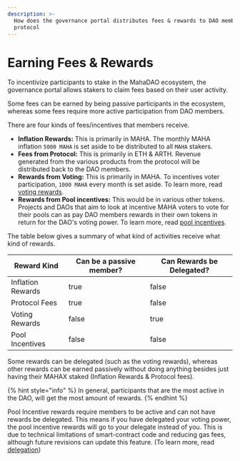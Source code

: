 ```yaml
---
description: >-
  How does the governance portal distributes fees & rewards to DAO membe in the
  protocol
---
```


# Earning Fees & Rewards

To incentivize participants to stake in the MahaDAO ecosystem, the governance portal allows stakers to claim fees based on their user activity.

Some fees can be earned by being passive participants in the ecosystem, whereas some fees require more active participation from DAO members.

There are four kinds of fees/incentives that members receive.

* **Inflation Rewards:** This is primarily in MAHA. The monthly MAHA inflation `5000 MAHA` is set aside to be distributed to all `MAHA` stakers.&#x20;
* **Fees from Protocol:** This is primarily in ETH & ARTH. Revenue generated from the various products from the protocol will be distributed back to the DAO members.
* **Rewards from Voting:** This is primarily in MAHA. To incentives voter participation, `1000 MAHA` every month is set aside. To learn more, read [voting rewards](delegation-and-voting-rewards.md).
* **Rewards from Pool incentives:** This would be in various other tokens. Projects and DAOs that aim to look at incentive MAHA voters to vote for their pools can as pay DAO members rewards in their own tokens in return for the DAO's voting power. To learn more, read [pool incentives](pool-voting/).

The table below gives a summary of what kind of activities receive what kind of rewards.

<table><thead><tr><th>Reward Kind</th><th data-type="checkbox">Can be a passive member?</th><th data-type="checkbox">Can Rewards be Delegated?</th></tr></thead><tbody><tr><td>Inflation Rewards</td><td>true</td><td>false</td></tr><tr><td>Protocol Fees</td><td>true</td><td>false</td></tr><tr><td>Voting Rewards</td><td>false</td><td>true</td></tr><tr><td>Pool Incentives</td><td>false</td><td>false</td></tr></tbody></table>

Some rewards can be delegated (such as the voting rewards), whereas other rewards can be earned passively without doing anything besides just having their MAHAX staked (Inflation Rewards & Protocol fees).

{% hint style="info" %}
In general, participants that are the most active in the DAO, will get the most amount of rewards.&#x20;
{% endhint %}

Pool Incentive rewards require members to be active and can not have rewards be delegated. This means if you have delegated your voting power, the pool incentive rewards will go to your delegate instead of you. This is due to technical limitations of smart-contract code and reducing gas fees, although future revisions can update this feature. (To learn more, read [delegation](delegation-and-voting-rewards.md))
